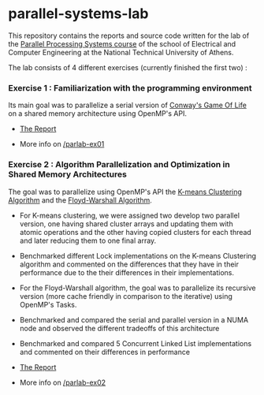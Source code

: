 # parallel-systems-lab

This repository contains the reports and source code written for the lab of the [Parallel Processing Systems course](https://www.ece.ntua.gr/en/undergraduate/courses/3257) of the school of Electrical and Computer Engineering at the National Technical University of Athens.

The lab consists of 4 different exercises (currently finished the first two) :
### Exercise 1 : Familiarization with the programming environment
Its main goal was to parallelize a serial version of [Conway's Game Of Life](https://en.wikipedia.org/wiki/Conway%27s_Game_of_Life) on a shared memory architecture using OpenMP's API.

- [The Report](https://github.com/johnpalaios/parallel-systems-lab/blob/main/parlab-ex01/report_ex01.pdf)

- More info on [/parlab-ex01](https://github.com/johnpalaios/parallel-systems-lab/tree/main/parlab-ex01)


### Exercise 2 : Algorithm Parallelization and Optimization in Shared Memory Architectures
The goal was to parallelize using OpenMP's API the [K-means Clustering Algorithm](https://en.wikipedia.org/wiki/K-means_clustering)  and the [Floyd-Warshall Algorithm](https://en.wikipedia.org/wiki/Floyd%E2%80%93Warshall_algorithm).
- For K-means clustering, we were assigned two develop two parallel version, one having shared cluster arrays and updating them with atomic operations and the other having copied clusters for each thread and later reducing them to one final array.
- Benchmarked different Lock implementations on the K-means Clustering algorithm and commented on the differences that they have in their performance due to the their differences in their implementations.
- For the Floyd-Warshall algorithm, the goal was to parallelize its recursive version (more cache friendly in comparison to the iterative) using OpenMP's Tasks.
- Benchmarked and compared the serial and parallel version in a NUMA node and observed the different tradeoffs of this architecture
- Benchmarked and compared 5 Concurrent Linked List implementations and commented on their differences in performance

- [The Report](https://github.com/johnpalaios/parallel-systems-lab/blob/main/parlab-ex02/report_ex02.pdf)


- More info on [/parlab-ex02](https://github.com/johnpalaios/parallel-systems-lab/tree/main/parlab-ex02)




